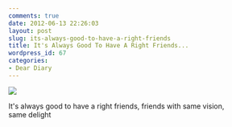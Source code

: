 ```yaml
---
comments: true
date: 2012-06-13 22:26:03
layout: post
slug: its-always-good-to-have-a-right-friends
title: It's Always Good To Have A Right Friends...
wordpress_id: 67
categories:
- Dear Diary
---
```


[![](http://passionfactory.files.wordpress.com/2012/06/friendship.jpg)](http://passionfactory.files.wordpress.com/2012/06/friendship.jpg)


It's always good to have a right friends, friends with same vision, same delight

